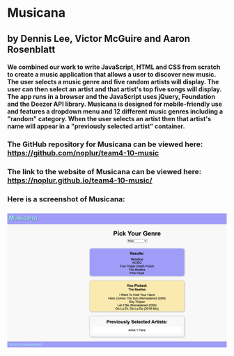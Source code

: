 # Musicana

## by Dennis Lee, Victor McGuire and Aaron Rosenblatt
#### We combined our work to write JavaScript, HTML and CSS from scratch to create a music application that allows a user to discover new music. The user selects a music genre and five random artists will display. The user can then select an artist and that artist's top five songs will display. The app runs in a browser and the JavaScript uses jQuery, Foundation and the Deezer API library. Musicana is designed for mobile-friendly use and features a dropdown menu and 12 different music genres including a "random" category. When the user selects an artist then that artist's name will appear in a "previously selected artist" container. 

### The GitHub repository for Musicana can be viewed here: https://github.com/noplur/team4-10-music
### The link to the website of Musicana can be viewed here: https://noplur.github.io/team4-10-music/

### Here is a screenshot of Musicana:
### ![](./assets/team4music.jpg)